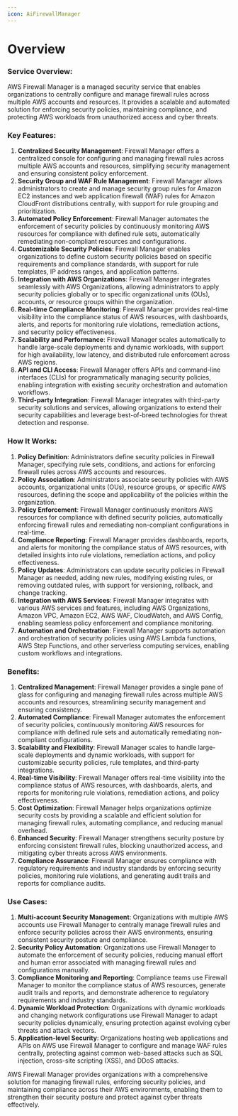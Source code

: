 ```yaml
---
icon: AiFirewallManager
---
```

# Overview

### Service Overview:

AWS Firewall Manager is a managed security service that enables organizations to centrally configure and manage firewall rules across multiple AWS accounts and resources. It provides a scalable and automated solution for enforcing security policies, maintaining compliance, and protecting AWS workloads from unauthorized access and cyber threats.

### Key Features:

1. **Centralized Security Management**: Firewall Manager offers a centralized console for configuring and managing firewall rules across multiple AWS accounts and resources, simplifying security management and ensuring consistent policy enforcement.
2. **Security Group and WAF Rule Management**: Firewall Manager allows administrators to create and manage security group rules for Amazon EC2 instances and web application firewall (WAF) rules for Amazon CloudFront distributions centrally, with support for rule grouping and prioritization.
3. **Automated Policy Enforcement**: Firewall Manager automates the enforcement of security policies by continuously monitoring AWS resources for compliance with defined rule sets, automatically remediating non-compliant resources and configurations.
4. **Customizable Security Policies**: Firewall Manager enables organizations to define custom security policies based on specific requirements and compliance standards, with support for rule templates, IP address ranges, and application patterns.
5. **Integration with AWS Organizations**: Firewall Manager integrates seamlessly with AWS Organizations, allowing administrators to apply security policies globally or to specific organizational units (OUs), accounts, or resource groups within the organization.
6. **Real-time Compliance Monitoring**: Firewall Manager provides real-time visibility into the compliance status of AWS resources, with dashboards, alerts, and reports for monitoring rule violations, remediation actions, and security policy effectiveness.
7. **Scalability and Performance**: Firewall Manager scales automatically to handle large-scale deployments and dynamic workloads, with support for high availability, low latency, and distributed rule enforcement across AWS regions.
8. **API and CLI Access**: Firewall Manager offers APIs and command-line interfaces (CLIs) for programmatically managing security policies, enabling integration with existing security orchestration and automation workflows.
9. **Third-party Integration**: Firewall Manager integrates with third-party security solutions and services, allowing organizations to extend their security capabilities and leverage best-of-breed technologies for threat detection and response.

### How It Works:

1. **Policy Definition**: Administrators define security policies in Firewall Manager, specifying rule sets, conditions, and actions for enforcing firewall rules across AWS accounts and resources.
2. **Policy Association**: Administrators associate security policies with AWS accounts, organizational units (OUs), resource groups, or specific AWS resources, defining the scope and applicability of the policies within the organization.
3. **Policy Enforcement**: Firewall Manager continuously monitors AWS resources for compliance with defined security policies, automatically enforcing firewall rules and remediating non-compliant configurations in real-time.
4. **Compliance Reporting**: Firewall Manager provides dashboards, reports, and alerts for monitoring the compliance status of AWS resources, with detailed insights into rule violations, remediation actions, and policy effectiveness.
5. **Policy Updates**: Administrators can update security policies in Firewall Manager as needed, adding new rules, modifying existing rules, or removing outdated rules, with support for versioning, rollback, and change tracking.
6. **Integration with AWS Services**: Firewall Manager integrates with various AWS services and features, including AWS Organizations, Amazon VPC, Amazon EC2, AWS WAF, CloudWatch, and AWS Config, enabling seamless policy enforcement and compliance monitoring.
7. **Automation and Orchestration**: Firewall Manager supports automation and orchestration of security policies using AWS Lambda functions, AWS Step Functions, and other serverless computing services, enabling custom workflows and integrations.

### Benefits:

1. **Centralized Management**: Firewall Manager provides a single pane of glass for configuring and managing firewall rules across multiple AWS accounts and resources, streamlining security management and ensuring consistency.
2. **Automated Compliance**: Firewall Manager automates the enforcement of security policies, continuously monitoring AWS resources for compliance with defined rule sets and automatically remediating non-compliant configurations.
3. **Scalability and Flexibility**: Firewall Manager scales to handle large-scale deployments and dynamic workloads, with support for customizable security policies, rule templates, and third-party integrations.
4. **Real-time Visibility**: Firewall Manager offers real-time visibility into the compliance status of AWS resources, with dashboards, alerts, and reports for monitoring rule violations, remediation actions, and policy effectiveness.
5. **Cost Optimization**: Firewall Manager helps organizations optimize security costs by providing a scalable and efficient solution for managing firewall rules, automating compliance, and reducing manual overhead.
6. **Enhanced Security**: Firewall Manager strengthens security posture by enforcing consistent firewall rules, blocking unauthorized access, and mitigating cyber threats across AWS environments.
7. **Compliance Assurance**: Firewall Manager ensures compliance with regulatory requirements and industry standards by enforcing security policies, monitoring rule violations, and generating audit trails and reports for compliance audits.

### Use Cases:

1. **Multi-account Security Management**: Organizations with multiple AWS accounts use Firewall Manager to centrally manage firewall rules and enforce security policies across their AWS environments, ensuring consistent security posture and compliance.
2. **Security Policy Automation**: Organizations use Firewall Manager to automate the enforcement of security policies, reducing manual effort and human error associated with managing firewall rules and configurations manually.
3. **Compliance Monitoring and Reporting**: Compliance teams use Firewall Manager to monitor the compliance status of AWS resources, generate audit trails and reports, and demonstrate adherence to regulatory requirements and industry standards.
4. **Dynamic Workload Protection**: Organizations with dynamic workloads and changing network configurations use Firewall Manager to adapt security policies dynamically, ensuring protection against evolving cyber threats and attack vectors.
5. **Application-level Security**: Organizations hosting web applications and APIs on AWS use Firewall Manager to configure and manage WAF rules centrally, protecting against common web-based attacks such as SQL injection, cross-site scripting (XSS), and DDoS attacks.

AWS Firewall Manager provides organizations with a comprehensive solution for managing firewall rules, enforcing security policies, and maintaining compliance across their AWS environments, enabling them to strengthen their security posture and protect against cyber threats effectively.
